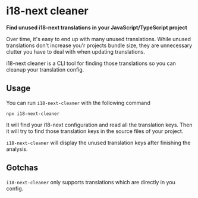 # i18-next cleaner

**Find unused i18-next translations in your JavaScript/TypeScript project**

Over time, it's easy to end up with many unused translations. While unused translations don't increase you'r projects bundle size, they are unnecessary clutter you have to deal with when updating translations. 

i18-next cleaner is a CLI tool for finding those translations so you can cleanup your translation config.

## Usage

You can run `i18-next-cleaner` with the following command

```shell
npx i18-next-cleaner
```

It will find your i18-next configuration and read all the translation keys. Then it will try to find those translation keys in the source files of your project.

`i18-next-cleaner` will display the unused translation keys after finishing the analysis.

## Gotchas

`i18-next-cleaner` only supports translations which are directly in you config.



